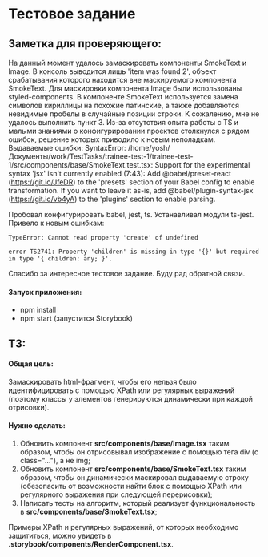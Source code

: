 # Тестовое задание
## Заметка для проверяющего:
На данный момент удалось замаскировать компоненты SmokeText и Image. В консоль выводится лишь 'item was found 2', объект срабатывания которого находится вне маскируемого компонента SmokeText.
Для маскировки компонента Image были использованы styled-components. В компоненте SmokeText используется замена символов кириллицы на похожие латинские, а также добавляются невидимые пробелы в случайные позиции строки.
К сожалению, мне не удалось выполнить пункт 3. Из-за отсутствия опыта работы с TS и малыми знаниями о конфигурировании проектов столкнулся с рядом ошибок, решение которых приводило к новым неполадкам.
Выдаваемые ошибки:
     SyntaxError: /home/yosh/Документы/work/TestTasks/trainee-test-1/trainee-test-1/src/components/base/SmokeText.test.tsx: Support for the experimental syntax 'jsx' isn't currently enabled (7:43):
     Add @babel/preset-react (https://git.io/JfeDR) to the 'presets' section of your Babel config to enable transformation.
    If you want to leave it as-is, add @babel/plugin-syntax-jsx (https://git.io/vb4yA) to the 'plugins' section to enable parsing.

Пробовал конфигурировать babel, jest, ts. Устанавливал модули ts-jest. Привело к новым ошибкам:

    TypeError: Cannot read property 'create' of undefined

    error TS2741: Property 'children' is missing in type '{}' but required in type '{ children: any; }'.
    
Спасибо за интересное тестовое задание. Буду рад обратной связи.
    

#### Запуск приложения:
 - npm install
 - npm start (запустится Storybook)

## ТЗ:

#### Общая цель:
Замаскировать html-фрагмент, чтобы его нельзя было идентифицировать с помощью XPath или регулярных выражений (поэтому классы у элементов генерируются динамически при каждой отрисовки). 

#### Нужно сделать:
 1. Обновить компонент **src/components/base/Image.tsx** таким образом, чтобы он отрисовывал изображение с помощью тега div (с class="..."), а не img;
 2. Обновить компонент **src/components/base/SmokeText.tsx** таким образом, чтобы он динамически маскировал выдаваемую строку (обезопасить от возможности найти блок с помощью XPath или регулярного выражения при следующей перерисовки);
 3. Написать тесты на алгоритм, который реализует функциональность в **src/components/base/SmokeText.tsx**;

Примеры XPath и регулярных выражений, от которых необходимо защититься, можно увидеть в **.storybook/components/RenderComponent.tsx**.
